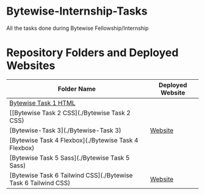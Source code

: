 # Bytewise-Internship-Tasks
All the tasks done during Bytewise Fellowship/Internship

# Repository Folders and Deployed Websites

| Folder Name | Deployed Website |
|-------------|------------------|
| [Bytewise Task 1 HTML](https://github.com/Hasnain-Mustafa/Bytewise-Internship-Tasks/tree/main/Bytewise%20Task%201%20HTML) | |
| [[Bytewise Task 2 CSS](./Bytewise Task 2 CSS) | |
| [Bytewise-Task 3](./Bytewise-Task 3) | [Website](https://creativeagency-demo.netlify.app/) |
| [Bytewise Task 4 Flexbox](./Bytewise Task 4 Flexbox) | |
| [Bytewise Task 5 Sass](./Bytewise Task 5 Sass) | |
| [Bytewise Task 6 Tailwind CSS](./Bytewise Task 6 Tailwind CSS) | [Website](https://pricing-cards-tailwind.netlify.app/) |
